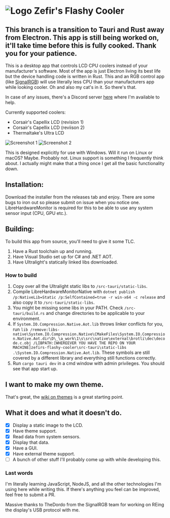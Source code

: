 # ![Logo](https://raw.githubusercontent.com/brunostjohn/zefirs-flashy-cooler/main/assets/images/favicon-32x32.png) Zefir's Flashy Cooler

## This branch is a transition to Tauri and Rust away from Electron. This app is still being worked on, it'll take time before this is fully cooked. Thank you for your patience.

This is a desktop app that controls LCD CPU coolers instead of your manufacturer's software. Most of the app is just Electron living its best life but the device handling code is written in Rust. This and an RGB control app (like [SignalRGB](https://signalrgb.com/)) will use literally less CPU than your manufacturers app while looking cooler. Oh and also my cat's in it. So there's that.

In case of any issues, there's a Discord server [here](https://discord.gg/KXmnwA6zWK) where I'm available to help.

Currently supported coolers:

- Corsair's Capellix LCD (revision 1)
- Corsair's Capellix LCD (reviison 2)
- Thermaltake's Ultra LCD

![Screenshot 1](https://raw.githubusercontent.com/brunostjohn/zefirs-flashy-cooler/main/assets/images/screenshot.png)
![Screenshot 2](https://raw.githubusercontent.com/brunostjohn/zefirs-flashy-cooler/main/assets/images/screenshot2.png)

This is designed explicitly for use with Windows.
Will it run on Linux or macOS? Maybe. Probably not. Linux support is something I frequently think about. I actually might make that a thing once I get all the basic functionality down.

## Installation:

Download the installer from the releases tab and enjoy. There are some bugs to iron out so please submit on issue when you notice one. LibreHardwareMonitor is required for this to be able to use any system sensor input (CPU, GPU etc.).

## Building:

To build this app from source, you'll need to give it some TLC.

1. Have a Rust toolchain up and running.
2. Have Visual Studio set up for C# and .NET AOT.
3. Have Ultralight's statically linked libs downloaded.

### How to build

1. Copy over all the Ultralight static libs to `/src-tauri/static-libs`.
2. Compile LibreHardwareMonitorNative with `dotnet publish /p:NativeLib=Static /p:SelfContained=true -r win-x64 -c release` and also copy it to `/src-tauri/static-libs`.
3. You might be missing some libs in your PATH. Check `/src-tauri/build.rs` and change directories to be applicable to your environment.
4. If `System.IO.Compression.Native.Aot.lib` throws linker conflicts for you, run `lib /remove:libs-native\System.IO.Compression.Native\CMakeFiles\System.IO.Compression.Native.Aot.dir\D\_\a_work\1\s\src\native\external\brotli\dec\decode.c.obj /LIBPATH:[WHEREEVER YOU HAVE THE REPO ON YOUR MACHINE]zefirs-flashy-cooler\src-tauri\static-libs .\System.IO.Compression.Native.Aot.lib`. These symbols are still covered by a different library and everything still functions correctly.
5. Run `cargo tauri dev` in a cmd window with admin privileges. You should see that app start up.

## I want to make my own theme.

That's great, the [wiki on themes](https://github.com/brunostjohn/zefirs-flashy-cooler/wiki/Themes) is a great starting point.

## What it does and what it doesn't do.

- [x] Display a static image to the LCD.
- [x] Have theme support.
- [x] Read data from system sensors.
- [x] Display that data.
- [x] Have a GUI.
- [x] Have external theme support.
- [ ] A bunch of other stuff I'll probably come up with while developing this.

### Last words

I'm literally learning JavaScript, NodeJS, and all the other technologies I'm using here while writing this. If there's anything you feel can be improved, feel free to submit a PR.

Massive thanks to TheDordo from the SignalRGB team for working on REing the display's USB protocol with me.

